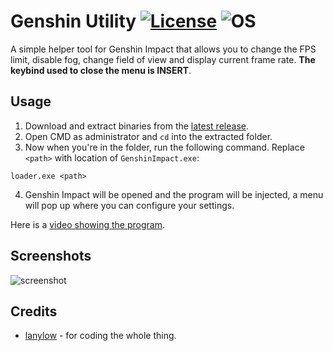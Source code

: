 # Genshin Utility [![License](https://img.shields.io/badge/License-GPL3.0-green.svg)](https://github.com/lanylow/genshin-utility/blob/main/LICENSE) ![OS](https://img.shields.io/badge/OS-Windows-green.svg)

A simple helper tool for Genshin Impact that allows you to change the FPS limit, disable fog, change field of view and display current frame rate. **The keybind used to close the menu is INSERT**.

## Usage

1. Download and extract binaries from the [latest release](https://github.com/lanylow/genshin-utility/releases).
2. Open CMD as administrator and `cd` into the extracted folder.
3. Now when you're in the folder, run the following command. Replace `<path>` with location of `GenshinImpact.exe`:
```
loader.exe <path>
```
4. Genshin Impact will be opened and the program will be injected, a menu will pop up where you can configure your settings.

Here is a [video showing the program](https://www.youtube.com/watch?v=ia_Q1pS92RI).

## Screenshots

![screenshot](https://user-images.githubusercontent.com/31806776/199519142-020e5ded-3b42-46dd-bd40-846a2a9caea1.png)

## Credits

* [lanylow](https://github.com/lanylow) - for coding the whole thing.
